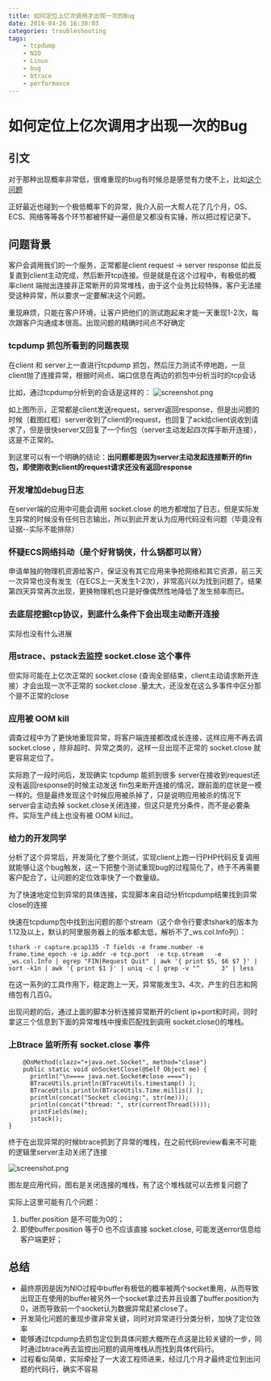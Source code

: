 ```yaml
---
title: 如何定位上亿次调用才出现一次的Bug
date: 2018-04-26 16:30:03
categories: troubleshooting
tags:
    - tcpdump
    - NIO
    - Linux
    - bug
    - btrace
    - performance
---
```


# 如何定位上亿次调用才出现一次的Bug

## 引文

对于那种出现概率非常低，很难重现的bug有时候总是感觉有力使不上，比如[这个问题](https://zhuanlan.zhihu.com/p/21348220?f3fb8ead20=e041f967b1b416071a11f7702126d7a0&from=singlemessage&isappinstalled=0)

正好最近也碰到一个极低概率下的异常，我介入前一大帮人花了几个月，OS、ECS、网络等等各个环节都被怀疑一遍但是又都没有实锤，所以把过程记录下。

## 问题背景

客户会调用我们的一个服务，正常都是client request -> server response 如此反复直到client主动完成，然后断开tcp连接。但是就是在这个过程中，有极低的概率client 端抛出连接非正常断开的异常堆栈，由于这个业务比较特殊，客户无法接受这种异常，所以要求一定要解决这个问题。

重现麻烦，只能在客户环境，让客户把他们的测试跑起来才能一天重现1-2次，每次跟客户沟通成本很高。出现问题的精确时间点不好确定

### tcpdump 抓包所看到的问题表现

在client 和 server上一直进行tcpdump 抓包，然后压力测试不停地跑，一旦client抛了连接异常，根据时间点、端口信息在两边的抓包中分析当时的tcp会话

比如，通过tcpdump分析到的会话是这样的：
![screenshot.png](http://ata2-img.cn-hangzhou.img-pub.aliyun-inc.com/ed9b5b2d81bdc58b9cf41217763939e5.png)

如上图所示，正常都是client发送request，server返回response，但是出问题的时候（截图红框）server收到了client的request，也回复了ack给client说收到请求了，但是很快server又回复了一个fin包（server主动发起四次挥手断开连接），这是不正常的。

到这里可以有一个明确的结论：**出问题都是因为server主动发起连接断开的fin包，即使刚收到client的request请求还没有返回response**

### 开发增加debug日志

在server端的应用中可能会调用 socket.close 的地方都增加了日志，但是实际发生异常的时候没有任何日志输出，所以到此开发认为应用代码没有问题（毕竟没有证据--实际不能排除）

### 怀疑ECS网络抖动（是个好背锅侠，什么锅都可以背）

申请单独的物理机资源给客户，保证没有其它应用来争抢网络和其它资源，前三天一次异常也没有发生（在ECS上一天发生1-2次），非常高兴以为找到问题了。结果第四天异常再次出现，更换物理机也只是好像偶然性地降低了发生频率而已。

### 去底层挖掘tcp协议，到底什么条件下会出现主动断开连接

实际也没有什么进展

### 用strace、pstack去监控 socket.close 这个事件

但实际可能在上亿次正常的 socket.close (查询全部结束，client主动请求断开连接）才会出现一次不正常的 socket.close .量太大，还没发在这么多事件中区分那个是不正常的close

### 应用被 OOM kill

调查过程中为了更快地重现异常，将客户端连接都改成长连接，这样应用不再去调 socket.close ，除非超时、异常之类的，这样一旦出现不正常的 socket.close 就更容易定位了。

实际跑了一段时间后，发现确实 tcpdump 能抓到很多 server在接收到request还没有返回response的时候主动发送 fin包来断开连接的情况，跟前面的症状是一模一样的。但是最终发现这个时候应用被杀掉了，只是说明应用被杀的情况下 server会主动去掉 socket.close关闭连接，但这只是充分条件，而不是必要条件。实际生产线上也没有被 OOM kill过。

### 给力的开发同学

分析了这个异常后，开发简化了整个测试，实现client上跑一行PHP代码反复调用就能够让这个bug触发，这一下把整个测试重现bug的过程简化了，终于不再需要客户配合了，让问题的定位效率快了一个数量级。

为了快速地定位到异常的具体连接，实现脚本来自动分析tcpdump结果找到异常close的连接

快速在tcpdump包中找到出问题的那个stream（这个命令行要求tshark的版本为1.12及以上，默认的阿里服务器上的版本都太低，解析不了_ws.col.Info列）：

	tshark -r capture.pcap135 -T fields -e frame.number -e frame.time_epoch -e ip.addr -e tcp.port  -e tcp.stream   -e _ws.col.Info | egrep "FIN|Request Quit" | awk '{ print $5, $6 $7 }' | sort -k1n | awk '{ print $1 }' | uniq -c | grep -v "^      3" | less


在这一系列的工具作用下，稳定跑上一天，异常能发生3、4次，产生的日志和网络包有几百G。

出现问题的后，通过上面的脚本分析连接异常断开的client ip+port和时间，同时拿这三个信息到下面的异常堆栈中搜索匹配找到调用 socket.close()的堆栈。

### 上Btrace 监听所有 socket.close 事件

		@OnMethod(clazz="+java.net.Socket", method="close")
		public static void onSocketClose(@Self Object me) {
	      println("\n==== java.net.Socket#close ====");
	      BTraceUtils.println(BTraceUtils.timestamp() );
	      BTraceUtils.println(BTraceUtils.Time.millis() );
	      println(concat("Socket closing:", str(me)));
	      println(concat("thread: ", str(currentThread())));
	      printFields(me);
	      jstack();
	}

终于在出现异常的时候btrace抓到了异常的堆栈，在之前代码review看来不可能的逻辑里server主动关闭了连接

![screenshot.png](http://ata2-img.cn-hangzhou.img-pub.aliyun-inc.com/02bcccd66af82c929c4eee8c88875733.png)

图左是应用代码，图右是关闭连接的堆栈，有了这个堆栈就可以去修复问题了

实际上这里可能有几个问题：
1. buffer.position 是不可能为0的；
2. 即使buffer.position 等于0 也不应该直接 socket.close, 可能发送error信息给客户端更好；

## 总结

- 最终原因是因为NIO过程中buffer有极低的概率被两个socket重用，从而导致出现正在使用的buffer被另外一个socket拿过去并且设置了buffer.position为0，进而导致前一个socket认为数据异常赶紧close了。
- 开发简化问题的重现步骤非常关键，同时对异常进行分类分析，加快了定位效率
- 能够通过tcpdump去抓包定位到具体问题大概所在点这是比较关键的一步，同时通过btrace再去监控出问题的调用堆栈从而找到具体代码行。
- 过程看似简单，实际牵扯了一大波工程师进来，经过几个月才最终定位到出问题的代码行，确实不容易

